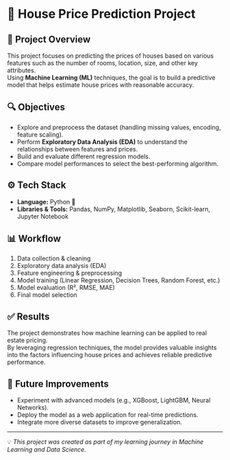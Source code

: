 # 🏡 House Price Prediction Project

## 📌 Project Overview
This project focuses on predicting the prices of houses based on various features such as the number of rooms, location, size, and other key attributes.  
Using **Machine Learning (ML)** techniques, the goal is to build a predictive model that helps estimate house prices with reasonable accuracy.

## 🔍 Objectives
- Explore and preprocess the dataset (handling missing values, encoding, feature scaling).
- Perform **Exploratory Data Analysis (EDA)** to understand the relationships between features and prices.
- Build and evaluate different regression models.
- Compare model performances to select the best-performing algorithm.

## ⚙️ Tech Stack
- **Language:** Python 🐍  
- **Libraries & Tools:** Pandas, NumPy, Matplotlib, Seaborn, Scikit-learn, Jupyter Notebook  

## 📊 Workflow
1. Data collection & cleaning  
2. Exploratory data analysis (EDA)  
3. Feature engineering & preprocessing  
4. Model training (Linear Regression, Decision Trees, Random Forest, etc.)  
5. Model evaluation (R², RMSE, MAE)  
6. Final model selection  

## ✅ Results
The project demonstrates how machine learning can be applied to real estate pricing.  
By leveraging regression techniques, the model provides valuable insights into the factors influencing house prices and achieves reliable predictive performance.

## 🚀 Future Improvements
- Experiment with advanced models (e.g., XGBoost, LightGBM, Neural Networks).  
- Deploy the model as a web application for real-time predictions.  
- Integrate more diverse datasets to improve generalization.  

---
💡 *This project was created as part of my learning journey in Machine Learning and Data Science.*

